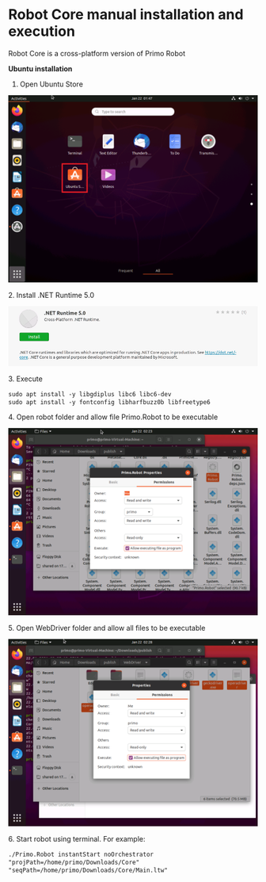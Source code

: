# Robot Core manual installation and execution

Robot Core is a cross-platform version of Primo Robot

**Ubuntu installation**

1. Open Ubuntu Store

![](<../../.gitbook/assets/image (213).png>)

&#x20; 2\. Install .NET Runtime 5.0

![](<../../.gitbook/assets/image (157).png>)

3\.  Execute

```
sudo apt install -y libgdiplus libc6 libc6-dev
sudo apt install -y fontconfig libharfbuzz0b libfreetype6
```

4\. Open robot folder and allow file Primo.Robot to be executable

![](<../../.gitbook/assets/image (282).png>)

&#x20; 5\. Open WebDriver folder and allow all files to be executable

![](<../../.gitbook/assets/image (187).png>)

&#x20; 6\.  Start robot using terminal. For example:

```
./Primo.Robot instantStart noOrchestrator "projPath=/home/primo/Downloads/Core" "seqPath=/home/primo/Downloads/Core/Main.ltw"

```
